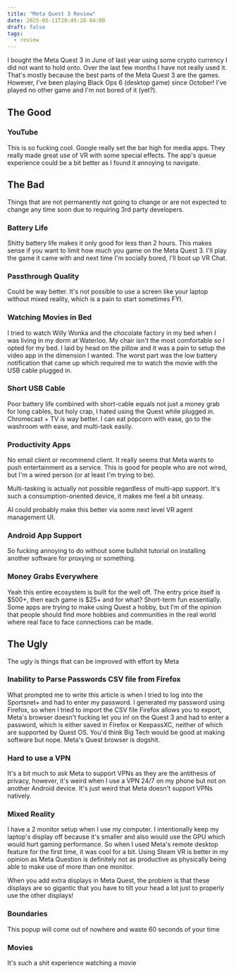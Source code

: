 ```yaml
---
title: "Meta Quest 3 Review"
date: 2025-05-11T20:45:28-04:00
draft: false
tags:
  - review
---
```


I bought the Meta Quest 3 in June of last year using some crypto currency I did not want to hold onto. Over the last few months I have not really used it. That's mostly because the best parts of the Meta Quest 3 are the games. However, I've been playing Black Ops 6 (desktop game) since October! I've played no other game and I'm not bored of it (yet?).

## The Good

### YouTube

This is so fucking cool. Google really set the bar high for media apps. They really made great use of VR with some special effects. The app's queue experience could be a bit better as I found it annoying to navigate.

## The Bad

Things that are not permanently not going to change or are not expected to change any time soon due to requiring 3rd party developers.

### Battery Life

Shitty battery life makes it only good for less than 2 hours. This makes sense if you want to limit how much you game on the Meta Quest 3. I'll play the game it came with and next time I'm socially bored, I'll boot up VR Chat.

### Passthrough Quality

Could be way better. It's not possible to use a screen like your laptop without mixed reality, which is a pain to start sometimes FYI.

### Watching Movies in Bed

I tried to watch Willy Wonka and the chocolate factory in my bed when I was living in my dorm at Waterloo. My chair isn't the most comfortable so I opted for my bed. I laid by head on the pillow and it was a pain to setup the video app in the dimension I wanted. The worst part was the low battery notification that came up which required me to watch the movie with the USB cable plugged in.

### Short USB Cable

Poor battery life combined with short-cable equals not just a money grab for long cables, but holy crap, I hated using the Quest while plugged in. Chromecast + TV is way better. I can eat popcorn with ease, go to the washroom with ease, and multi-task easily.

### Productivity Apps

No email client or recommend client. It really seems that Meta wants to push entertainment as a service. This is good for people who are not wired, but I'm a wired person (or at least I'm trying to be).

Multi-tasking is actually not possible regardless of multi-app support. It's such a consumption-oriented device, it makes me feel a bit uneasy.

AI could probably make this better via some next level VR agent management UI.

### Android App Support

So fucking annoying to do without some bullshit tutorial on installing another software for proxying or something.

### Money Grabs Everywhere

Yeah this entire ecosystem is built for the well off. The entry price itself is $500+, then each game is $25+ and for what? Short-term fun essentially. Some apps are trying to make using Quest a hobby, but  I'm of the opinion that people should find more hobbies and communities in the real world where real face to face connections can be made.

## The Ugly

The ugly is things that can be improved with effort by Meta

### Inability to Parse Passwords CSV file from Firefox

What prompted me to write this article is when I tried to log into the Sportsnet+ and had to enter my password. I generated my password using Firefox, so when I tried to import the CSV file Firefox allows you to export, Meta's browser doesn't fucking let you in! on the Quest 3 and had to enter a password, which is either saved in Firefox or KeepassXC, neither of which are supported by Quest OS. You'd think Big Tech would be good at making software but nope. Meta's Quest browser is dogshit.

### Hard to use a VPN

It's a bit much to ask Meta to support VPNs as they are the antithesis of privacy, however, it's weird when I use a VPN 24/7 on my phone but not on another Android device. It's just weird that Meta doesn't support VPNs natively.

### Mixed Reality

I have a 2 monitor setup when I use my computer. I intentionally keep my laptop's display off because it's smaller and also would use the GPU which would hurt gaming performance. So when I used Meta's remote desktop feature for the first time, it was cool for a bit. Using Steam VR is better in my opinion as Meta Question is definitely not as productive as physically being able to make use of more than one monitor.

When you add extra displays in Meta Quest, the problem is that these displays are so gigantic that you have to tilt your head a lot just to properly use the other displays!

### Boundaries

This popup will come out of nowhere and waste 60 seconds of your time

### Movies

It's such a shit experience watching a movie
